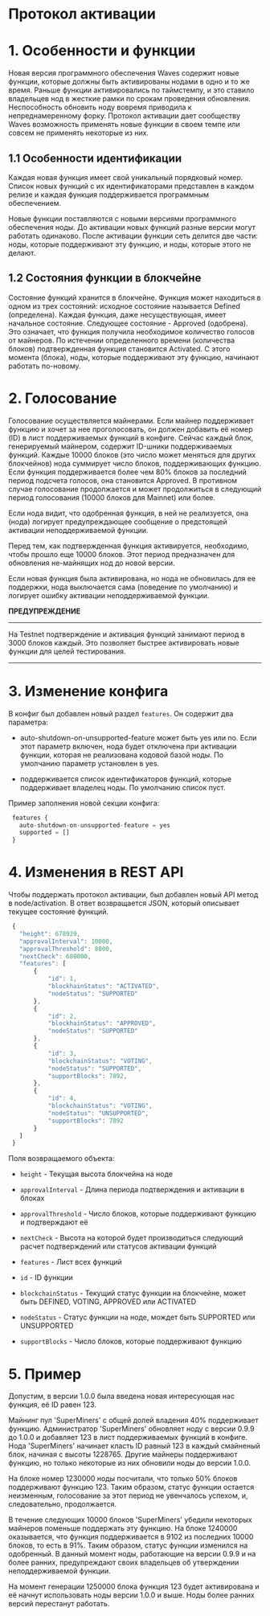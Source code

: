 # Протокол активации

# 1. Особенности и функции

Новая версия программного обеспечения Waves содержит новые функции, которые должны быть активированы нодами в одно и то же время.
Раньше функции активировались по таймстемпу, и это ставило владельцев нод в жесткие рамки по срокам проведения обновления. 
Неспособность обновить ноду вовремя приводила к непреднамеренному форку. Протокол активации дает сообществу Waves 
возможность применять новые функции в своем темпе или совсем не применять некоторые из них.

## 1.1 Особенности идентификации

Каждая новая функция имеет свой уникальный порядковый номер. Список новых функций с их идентификаторами представлен в каждом релизе и каждая функция поддерживается программным обеспечением.

Новые функции поставляются с новыми версиями программного обеспечения ноды. До активации новых функций разные версии могут работать 
одинаково. После активации функции сеть делится две части: ноды, которые поддерживают эту функцию, и ноды, которые этого не делают.

## 1.2 Состояния функции в блокчейне 

Состояние функций хранится в блокчейне. Функция может находиться в одном из трех состояний: исходное состояние называется 
Defined (определена). Каждая функция, даже несуществующая, имеет начальное состояние. Следующее состояние - Approved (одобрена). 
Это означает, что функция получила необходимое количество голосов от майнеров. По истечении определенного времени \(количества блоков\) 
подтвержденная функция становится Activated. С этого момента \(блока\), ноды, которые поддерживают эту функцию, начинают работать по-новому.

# 2. Голосование

Голосование осуществляется майнерами. Если майнер поддерживает функцию и хочет за нее проголосовать, он должен добавить её номер \(ID\) 
в лист поддерживаемых функций в конфиге. Сейчас каждый блок, генерируемый майнером, содержит ID-шники поддерживаемых функций. Каждые
10000 блоков \(это число может меняться для других блокчейнов\) нода суммирует число блоков, поддерживающих функцию. Если функция 
поддерживается более чем 80% блоков за последний период подсчета голосов, она становится Approved. В противном случае голосование 
продолжается и может продолжиться в следующий период голосования \(10000 блоков для Mainnet\) или более.

Если нода видит, что одобренная функция, в ней не реализуется, она \(нода\) логирует предупреждающее сообщение о предстоящей 
активации неподдерживаемой функции.

Перед тем, как подтвержденная функция активируется, необходимо, чтобы прошло еще 10000 блоков. Этот период предназначен для обновления 
не-майнящих нод до новой версии.

Если новая функция была активирована, но нода не обновилась для ее поддержки, нода выключается сама \(поведение по умолчанию\) 
и логирует ошибку активации неподдерживаемой функции.

**ПРЕДУПРЕЖДЕНИЕ**

***
 На Testnet подтверждение и активация функций занимают период в 3000 блоков каждый.
 Это позволяет быстрее активировать новые функции для целей тестирования.
***

# 3. Изменение конфига

В конфиг был добавлен новый раздел `features`. Он содержит два параметра:

* auto-shutdown-on-unsupported-feature может быть yes или no. Если этот параметр включен, нода будет отключена при активации функции, 
которая не реализована кодовой базой ноды. По умолчанию параметр установлен в yes.

* поддерживается список идентификаторов функций, которые поддерживает владелец ноды. По умолчанию список пуст.

Пример заполнения новой секции конфига:

```js
 features {
   auto-shutdown-on-unsupported-feature = yes
   supported = []
 }
```

# 4. Изменения в REST API

Чтобы поддержать протокол активации, был добавлен новый API метод в node/activation. В ответ возвращается JSON, который описывает текущее состояние функций.

```js
 {
   "height": 678929,
   "approvalInterval": 10000,
   "approvalThreshold": 8000,
   "nextCheck": 680000,
   "features": [
       {
           "id": 1,
           "blockhainStatus": "ACTIVATED",
           "nodeStatus": "SUPPORTED"
       },
       {
           "id": 2,
           "blockhainStatus": "APPROVED",
           "nodeStatus": "SUPPORTED"
       },
       {
           "id": 3,
           "blockchainStatus": "VOTING",
           "nodeStatus": "SUPPORTED",
           "supportBlocks": 7892,
       },
       {
           "id": 4,
           "blockchainStatus": "VOTING",
           "nodeStatus": "UNSUPPORTED",
           "supportBlocks": 7892
       }
   ]
 }
```

Поля возвращаемого объекта:

* `height` - Текущая высота блокчейна на ноде

* `approvalInterval` - Длина периода подтверждения и активации в блоках

* `approvalThreshold` - Число блоков, которые поддерживают функцию и подтверждают её

* `nextCheck` - Высота на которой будет производиться следующий расчет подтверждений или статусов активации функций

* `features` - Лист всех функций

* `id` - ID функции

* `blockchainStatus` - Текущий статус функции на блокчейне, может быть DEFINED, VOTING, APPROVED или ACTIVATED

* `nodeStatus` - Статус функции на ноде, мождет быть SUPPORTED или UNSUPPORTED

* `supportBlocks` - Число блоков, которые поддерживают функцию

# 5. Пример

Допустим, в версии 1.0.0 была введена новая интересующая нас функция, её ID равен 123.

Майнинг пул 'SuperMiners' с общей долей владения 40% поддерживает функцию. Администратор 'SuperMiners' обновляет 
ноду с версии 0.9.9 до 1.0.0 и добавляет 123 в лист поддерживаемых функций в конфиге. Нода 'SuperMiners' начинает класть ID равный 123 
в каждый смайненый блок, начиная с высоты 1228765. Другие майнеры поддерживают функцию, но только некоторые из них обновили ноды до версии 1.0.0.

На блоке номер 1230000 ноды посчитали, что только 50% блоков поддерживают функцию 123. Таким образом, статус функции остается неизменным, голосование 
за этот период не увенчалось успехом, и, следовательно, продолжается.

В течение следующих 10000 блоков 'SuperMiners' убедили некоторых майнеров поменьше поддержать эту функцию. На блоке 1240000 оказывается, 
что функция поддерживается в 9102 из последних 10000 блоков, то есть в 91%. Таким образом, статус функции изменился на одобренный. 
В данный момент ноды, работающие на версии 0.9.9 и на более ранних, предупреждают своих владельцев об утверждении неподдерживаемой 
функции.

На момент генерации 1250000 блока функция 123 будет активирована и её начнут использовать ноды версии 1.0.0 и выше. 
Ноды более ранних версий перестанут работать.
